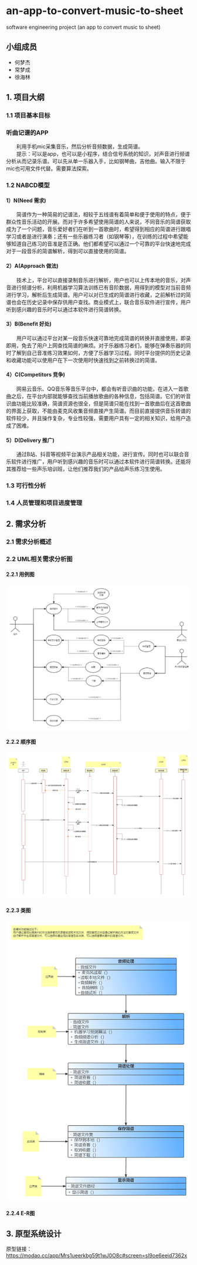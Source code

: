 # an-app-to-convert-music-to-sheet
software engineering project (an app to convert music to sheet)

## 小组成员
- 何梦杰
- 常梦成
- 徐海林

## 1. 项目大纲
### 1.1 项目基本目标
### 听曲记谱的APP
&ensp;&ensp;&ensp;&ensp;利用手机mic采集音乐，然后分析音频数据，生成简谱。<br>
&ensp;&ensp;&ensp;&ensp;提示：可以是app，也可以是小程序，结合信号系统的知识，对声音进行频谱分析从而记录乐谱。可以先从单一乐器入手，比如钢琴曲，吉他曲。输入不限于mic也可用文件代替。需要算法探索。

###  1.2 NABCD模型
#### 1）N(Need 需求)   
&ensp;&ensp;&ensp;&ensp;简谱作为一种简易的记谱法，相较于五线谱有着简单和便于使用的特点，便于群众性音乐活动的开展。而对于许多希望使用简谱的人来说，不同音乐的简谱获取成为了一个问题，音乐爱好者们在听到一首歌曲时，希望得到相应的简谱进行跟唱学习或者是进行演奏；还有一些乐器练习者（如钢琴等），在训练的过程中希望能够知道自己练习的音准是否正确。他们都希望可以通过一个可靠的平台快速地完成对于一段音乐的简谱解析，得到可以直接使用的简谱。

#### 2）A(Approach 做法)<br>
&ensp;&ensp;&ensp;&ensp;技术上，平台可以直接录制音乐进行解析，用户也可以上传本地的音乐，对声音进行频谱分析，利用机器学习算法训练已有音阶数据，用得到的模型对当前音频进行学习，解析后生成简谱。用户可以对已生成的简谱进行收藏，之前解析过的简谱也会在历史记录中保存供用户查找。商业模式上，联合音乐软件进行宣传，用户听到感兴趣的音乐时可以通过本软件进行简谱转换。

#### 3）B(Benefit 好处)<br>
&ensp;&ensp;&ensp;&ensp;用户可以通过平台对某一段音乐快速可靠地完成简谱的转换并直接使用，即录即用，免去了用户上网查找简谱的麻烦。对于乐器练习者们，能够在弹奏乐器的同时了解到自己音准练习效果如何，方便了乐器学习过程。同时平台提供的历史记录和收藏功能可以使用户在下一次使用时快速找到之前转换过的简谱。

#### 4）C(Competitors 竞争)<br>
&ensp;&ensp;&ensp;&ensp;网易云音乐、QQ音乐等音乐平台中，都会有听音识曲的功能，在进入一首歌曲之后，在平台内部就能够查找当前播放歌曲的各种信息，包括简谱。它们的听音识曲功能比较准确，简谱资源也很全，但是简谱只能在找到一首歌曲后在这首歌曲的界面上获取，不能由麦克风收集音频直接产生简谱。而目前直接提供音乐转谱的软件较少，并且操作复杂，专业性较强，需要用户具有一定的相关知识，给用户造成了困难。

#### 5）D(Delivery 推广)<br>
&ensp;&ensp;&ensp;&ensp;通过B站、抖音等视频平台演示产品相关功能，进行宣传。同时也可以联合音乐软件进行推广，用户听到感兴趣的音乐时可以通过本软件进行简谱转换。还能将其推荐给一些声乐培训班，让他们推荐我们的产品给声乐练习生使用。

### 1.3 可行性分析

### 1.4 人员管理和项目进度管理

## 2. 需求分析
### 2.1 需求分析概述
### 2.2 UML相关需求分析图
#### 2.2.1 用例图
![用例图](./pictures/用例图.png)
#### 2.2.2 顺序图
![顺序图](./pictures/顺序图.png)
#### 2.2.3 类图
![类图](./pictures/类图.png)
#### 2.2.4 E-R图

## 3. 原型系统设计
原型链接：https://modao.cc/app/Mrs1ueerkbg59t1wJ0O8c#screen=sl9oe6eeid7362x